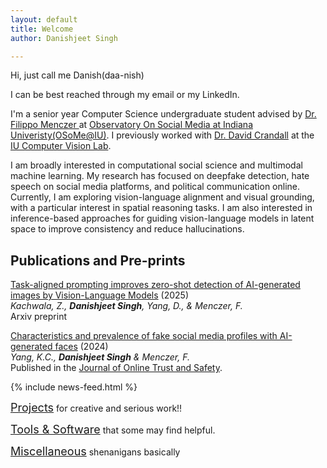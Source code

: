 ```yaml
---
layout: default
title: Welcome
author: Danishjeet Singh

---
```


<!-- <div style="background-color: #f4f4f4; color: #333; text-align: center; padding: 20px; font-size: 24px; font-weight: bold; border: 2px solid #ccc;">
    I am actively applying to CS PhD programs!
</div>
<br> -->
Hi, just call me Danish(daa-nish)

I can be best reached through my email or my LinkedIn.

I'm a senior year Computer Science undergraduate student advised by 
[Dr. Filippo Menczer ](https://cnets.indiana.edu/fil) at 
[Observatory On Social Media at Indiana Univeristy(OSoMe@IU)](https://osome.iu.edu/). 
I previously worked with [Dr. David Crandall](https://homes.luddy.indiana.edu/djcran/) 
at the [IU Computer Vision Lab](http://vision.soic.indiana.edu/).

I am broadly interested in computational social science and multimodal machine learning. My research has focused on deepfake detection, hate speech on social media platforms, and political communication online. Currently, I am exploring vision-language alignment and visual grounding, with a particular interest in spatial reasoning tasks. I am also interested in inference-based approaches for guiding vision-language models in latent space to improve consistency and reduce hallucinations.

<!-- I write sometimes, checkout my [Medium](https://singhdan.medium.com/) page. -->

## Publications and Pre-prints
[Task-aligned prompting improves zero-shot detection of AI-generated images by Vision-Language Models](https://arxiv.org/abs/2506.11031) (2025)
<br> *Kachwala, Z., <strong>Danishjeet Singh</strong>, Yang, D., & Menczer, F.*
<br> Arxiv preprint 


[Characteristics and prevalence of fake social media profiles with AI-generated faces](https://doi.org/10.54501/jots.v2i4.197) (2024)
<br> *Yang, K.C., <strong>Danishjeet Singh</strong> & Menczer, F.*
<br> Published in the [Journal of Online Trust and Safety](https://tsjournal.org/index.php/jots).

{% include news-feed.html %}

<!-- <span style="font-size:18px;">[Blog](./blog.html)</span> for weekend projects and some deep knowledge work -->
<span style="font-size:18px;">[Projects](./projects.html)</span> for creative and serious work!!

<span style="font-size:18px;">[Tools & Software](./tools.html)</span> that some may find helpful.

<span style="font-size:18px;">[Miscellaneous](./misc.html)</span> shenanigans basically
